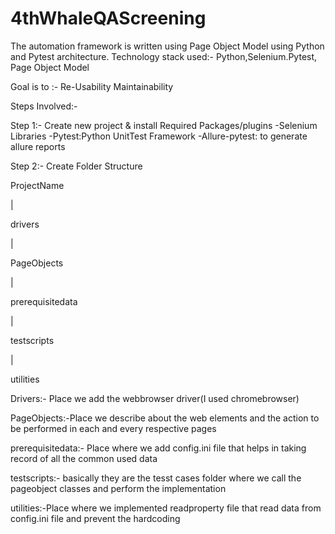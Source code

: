 # 4thWhaleQAScreening
The automation framework is written using Page Object Model using Python and Pytest architecture.
Technology stack used:- Python,Selenium.Pytest, Page Object Model

Goal is to :-
Re-Usability
Maintainability

Steps Involved:-

Step 1:- Create new project & install Required Packages/plugins
-Selenium Libraries
-Pytest:Python UnitTest Framework
-Allure-pytest: to generate allure reports

Step 2:- Create Folder Structure

ProjectName

   |
   
 drivers
 
   |
   
 PageObjects
 
   |
   
 prerequisitedata
 
   |
   
 testscripts
 
   |
   
 utilities

Drivers:- Place we add the webbrowser driver(I used chromebrowser)

PageObjects:-Place we describe about the web elements and the action to be performed in each and every respective pages

prerequisitedata:- Place where we add config.ini file that helps in taking record of all the common used data

testscripts:- basically they are the tesst cases folder where we call the pageobject classes and perform the implementation

utilities:-Place where we implemented readproperty file that read data from config.ini file and prevent the hardcoding

